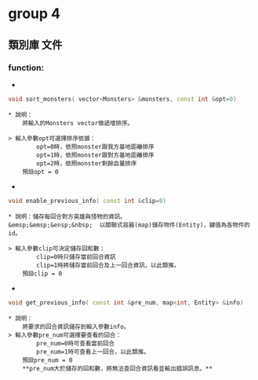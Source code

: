 # group 4
## 類別庫 文件
### function:
* 
```cpp
void sort_monsters( vector<Monsters> &monsters, const int &opt=0)
```  
    * 說明：
        將輸入的Monsters vector做遞增排序。

    > 輸入參數opt可選擇排序依據：  
            opt=0時，依照monster跟我方基地距離排序  
            opt=1時，依照monster跟對方基地距離排序  
            opt=2時，依照monster剩餘血量排序  
        預設opt = 0

* 
```cpp
void enable_previous_info( const int &clip=0)
```
    * 說明：儲存每回合對方英雄與怪物的資訊。  
    &emsp;&emsp;&ensp;&nbsp;  以關聯式容器(map)儲存物件(Entity)，鍵值為各物件的id。
        
    > 輸入參數clip可決定儲存回和數：  
            clip=0時只儲存當前回合資訊  
            clip=1時將儲存當前回合及上一回合資訊，以此類推。  
        預設clip = 0
*
```cpp
void get_previous_info( const int &pre_num, map<int, Entity> &info)
```
    * 說明：
        將要求的回合資訊儲存到輸入參數info。
    > 輸入參數pre_num可選擇要查看的回合：
            pre_num=0時可查看當前回合  
            pre_num=1時可查看上一回合，以此類推。
        預設pre_num = 0  
        **pre_num大於儲存的回和數，將無法查回合資訊看並輸出錯誤訊息。**
